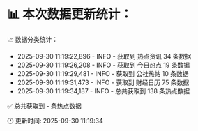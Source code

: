 📊 本次数据更新统计：
==========================

📈 数据分类统计：
- 2025-09-30 11:19:22,896 - INFO - 获取到 热点资讯 34 条数据
- 2025-09-30 11:19:26,208 - INFO - 获取到 今日热点 19 条数据
- 2025-09-30 11:19:29,481 - INFO - 获取到 公社热帖 10 条数据
- 2025-09-30 11:19:31,473 - INFO - 获取到 财经日历 75 条数据
- 2025-09-30 11:19:34,187 - INFO - 总共获取到 138 条热点数据

✅ 总共获取到 - 条热点数据

🕐 更新时间: 2025-09-30 11:19:34
